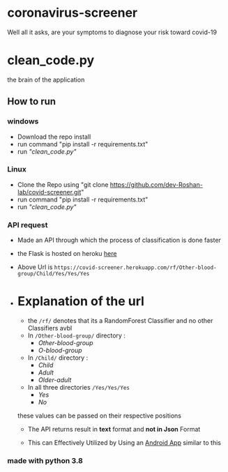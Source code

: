 # coronavirus-screener
Well all it asks, are your symptoms to diagnose your risk toward covid-19
# clean_code.py
the brain of the application 

## How to run
### windows
- Download the repo install 
- run command "pip install -r requirements.txt"
- run _"clean_code.py"_
### Linux
- Clone the Repo using "git clone https://github.com/dev-Roshan-lab/covid-screener.git"
- run command "pip install -r requirements.txt"
- run _"clean_code.py"_

### API request
- Made an API through which the process of classification is done faster
- the Flask is hosted on heroku [here](https://covid-screener.herokuapp.com/rf/Other-blood-group/Child/Yes/Yes/Yes) 
- Above Url is `https://covid-screener.herokuapp.com/rf/Other-blood-group/Child/Yes/Yes/Yes` 
- # Explanation of the url
  - the `/rf/` denotes that its a RandomForest Classifier and no other Classifiers avbl 
  - In `/Other-blood-group/` directory :
    - _Other-blood-group_
    - _O-blood-group_
  - In `/Child/` directory :
    - _Child_
    - _Adult_
    - _Older-adult_
  - In all three directories `/Yes/Yes/Yes` 
    - _Yes_
    - _No_
  
  these values can be passed on their respective positions 
  
  - The API returns result in **text** format and **not in Json** Format
  
  - This can Effectively Utilized by Using an [Android App](https://github.com/dev-Roshan-lab/symptom-predictor-api/tree/master/Android%20app%20source) similar to this
  

### made with python 3.8
